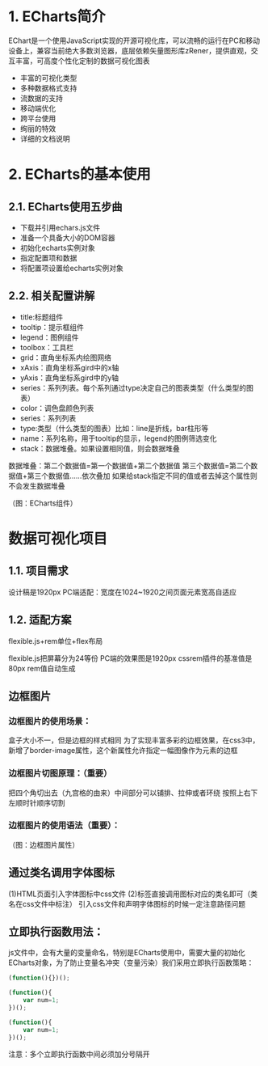 # 1. ECharts简介
EChart是一个使用JavaScript实现的开源可视化库，可以流畅的运行在PC和移动设备上，兼容当前绝大多数浏览器，底层依赖矢量图形库zRener，提供直观，交互丰富，可高度个性化定制的数据可视化图表

- 丰富的可视化类型
- 多种数据格式支持
- 流数据的支持
- 移动端优化
- 跨平台使用
- 绚丽的特效
- 详细的文档说明


# 2. ECharts的基本使用
## 2.1. ECharts使用五步曲
- 下载并引用echars.js文件
- 准备一个具备大小的DOM容器
- 初始化echarts实例对象
- 指定配置项和数据
- 将配置项设置给echarts实例对象


## 2.2. 相关配置讲解
- title:标题组件   
- tooltip：提示框组件
- legend：图例组件
- toolbox：工具栏
- grid：直角坐标系内绘图网络
- xAxis：直角坐标系gird中的x轴
- yAxis：直角坐标系gird中的y轴
- series：系列列表。每个系列通过type决定自己的图表类型（什么类型的图表）
- color：调色盘颜色列表
- series：系列列表
- type:类型（什么类型的图表）比如：line是折线，bar柱形等
- name：系列名称，用于tooltip的显示，legend的图例筛选变化
- stack：数据堆叠。如果设置相同值，则会数据堆叠

数据堆叠：第二个数据值=第一个数据值+第二个数据值
第三个数据值=第二个数据值+第三个数据值……依次叠加
如果给stack指定不同的值或者去掉这个属性则不会发生数据堆叠

（图：ECharts组件）
![]()



# 数据可视化项目
## 1.1. 项目需求
设计稿是1920px
PC端适配：宽度在1024~1920之间页面元素宽高自适应


## 1.2. 适配方案
flexible.js+rem单位+flex布局

flexible.js把屏幕分为24等份
PC端的效果图是1920px
cssrem插件的基准值是80px
rem值自动生成


## 边框图片
### 边框图片的使用场景：
盒子大小不一，但是边框的样式相同
为了实现丰富多彩的边框效果，在css3中，新增了border-image属性，这个新属性允许指定一幅图像作为元素的边框

### 边框图片切图原理：（重要）
把四个角切出去（九宫格的由来）中间部分可以铺排、拉伸或者环绕
按照上右下左顺时针顺序切割

### 边框图片的使用语法（重要）：
（图：边框图片属性）
![]()


## 通过类名调用字体图标
(1)HTML页面引入字体图标中css文件
(2)标签直接调用图标对应的类名即可（类名在css文件中标注）
引入css文件和声明字体图标的时候一定注意路径问题


## 立即执行函数用法：
js文件中，会有大量的变量命名，特别是ECharts使用中，需要大量的初始化ECharts对象，为了防止变量名冲突（变量污染）我们采用立即执行函数策略：
```javascript
(function(){})();

(function(){
    var num=1;
})();

(function(){
    var num=1;
})();
```
注意：多个立即执行函数中间必须加分号隔开